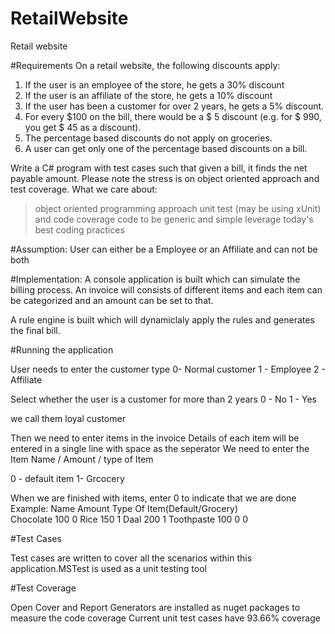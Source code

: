 # RetailWebsite
Retail website

#Requirements
On a retail website, the following discounts apply: 
1. If the user is an employee of the store, he gets a 30% discount 
2. If the user is an affiliate of the store, he gets a 10% discount 
3. If the user has been a customer for over 2 years, he gets a 5% discount. 
4. For every $100 on the bill, there would be a $ 5 discount (e.g. for $ 990, you get $ 45 as a discount). 
5. The percentage based discounts do not apply on groceries. 
6. A user can get only one of the percentage based discounts on a bill. 

Write a C# program with test cases such that given a bill, it finds the net payable amount. Please note the stress is on object oriented approach and test coverage. What we care about: 
> object oriented programming approach 
> unit test (may be using xUnit) and code coverage 
> code to be generic and simple 
> leverage today's best coding practices 

#Assumption:
User can either be a Employee or an Affiliate and can not be both

#Implementation:
A console application is built which can simulate the billing process. An invoice will consists of different items and 
each item can be categorized and an amount can be set to that.

A rule engine is built which will dynamiclaly apply the rules and generates the final bill.

#Running the application

 User needs to enter the customer type 
 0- Normal customer
 1 - Employee
 2 - Affiliate
 
 Select whether the user is a customer for more than 2 years
 0 - No
 1 - Yes
 
 we call them loyal customer
 
 Then we need to enter items in the invoice 
 Details of each item will be entered in a single line with space as the seperator
 We need to enter the Item Name / Amount / type of Item
 
 0 - default item
 1- Grcocery
 
 When we are finished with items, enter 0 to indicate that we are done
 Example:
 Name       Amount  Type Of Item(Default/Grocery)  
 Chocolate 100 0
 Rice 150 1
 Daal 200 1
 Toothpaste 100 0
 0
 
 
 #Test Cases
 
 Test cases are written to cover all the scenarios within  this application.MSTest is used as a unit testing tool
 
#Test Coverage

Open Cover and Report Generators are installed as nuget packages to measure the code coverage
Current unit test cases have 93.66% coverage
